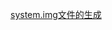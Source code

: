 <a href="https://brightereyer2.github.io/2020/02/12/articles/2020/02/12/1581505786000.html/" target="_blank">system.img文件的生成</a>

